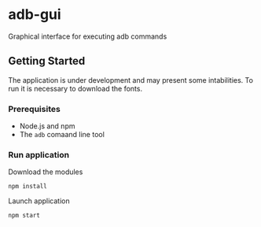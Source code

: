 # adb-gui

Graphical interface for executing adb commands

## Getting Started

The application is under development and may present some intabilities. To run it is necessary to download the fonts.

### Prerequisites

* Node.js and npm
* The `adb` comaand line tool

### Run application

Download the modules

```
npm install
```

Launch application
```
npm start
```
